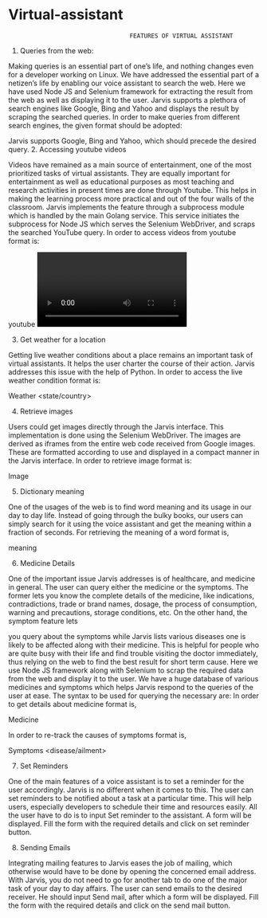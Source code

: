 # Virtual-assistant
                                      FEATURES OF VIRTUAL ASSISTANT

1.	Queries from the web:

Making queries is an essential part of one’s life, and nothing changes even for a developer working on Linux. We have addressed the essential part of a netizen’s life by enabling our voice assistant to search the web. Here we have used Node JS and Selenium framework for extracting the result from the web as well as displaying it to the user. Jarvis supports a plethora of search engines like Google, Bing and Yahoo and displays the result by scraping the searched queries.
In order to make queries from different search engines, the given format should be adopted:
<search engine name> <query>

Jarvis supports Google, Bing and Yahoo, which should precede the desired query. 
2.	Accessing youtube videos

Videos have remained as a main source of entertainment, one of the most prioritized tasks of virtual assistants. They are equally important for entertainment as well as educational purposes as most teaching and research activities in present times are done through Youtube. This helps in making the learning process more practical and out of the four walls of the classroom.
Jarvis implements the feature through a subprocess module which is handled by the main Golang service. This service initiates the subprocess for Node JS which serves the Selenium WebDriver, and scraps the searched YouTube query.
In order to access videos from youtube format is:

youtube <video you want to search for>

 
3.	Get weather for a location

Getting live weather conditions about a place remains an important task of virtual assistants. It helps the user charter the course of their action. Jarvis addresses this issue with the help of Python.
In order to access the live weather condition format is:

Weather <city> <state/country>

 
4.	Retrieve images

Users could get images directly through the Jarvis interface. This implementation is done using the Selenium WebDriver. The images are derived as iframes from the entire web code received from Google images. These are formatted according to use and displayed in a compact manner in the Jarvis interface.
In order to retrieve image format is:

Image <image you want to search>

 
5.	Dictionary meaning

One of the usages of the web is to find word meaning and its usage in our day to day life. Instead of going through the bulky books, our users can simply search for it using the voice assistant and get the meaning within a fraction of seconds.
For retrieving the meaning of a word format is,

meaning <word>



6.	Medicine Details

One of the important issue Jarvis addresses is of healthcare, and medicine in general. The user can query either the medicine or the symptoms. The former lets you know the complete details of the medicine, like indications, contradictions, trade or brand names, dosage, the process of consumption, warning and precautions, storage conditions, etc. On the other hand, the symptom feature lets
 
you query about the symptoms while Jarvis lists various diseases one is likely to be affected along with their medicine. This is helpful for people who are quite busy with their life and find trouble visiting the doctor immediately, thus relying on the web to find the best result for short term cause.
Here we use Node JS framework along with Selenium to scrap the required data from the web and display it to the user. We have a huge database of various medicines and symptoms which helps Jarvis respond to the queries of the user at ease. The syntax to be used for querying the necessary are:
In order to get details about medicine format is,

Medicine <medicine name>

In order to re-track the causes of symptoms format is,

Symptoms <disease/ailment>

 
 

7.	Set Reminders

One of the main features of a voice assistant is to set a reminder for the user accordingly. Jarvis is no different when it comes to this. The user can set reminders to be notified about a task at a particular time. This will help users, especially developers to schedule their time and resources easily. All the user have to do is to input Set reminder to the assistant. A form will be displayed. Fill the form with the required details and click on set reminder button.
 
 

8.	Sending Emails

Integrating mailing features to Jarvis eases the job of mailing, which otherwise would have to be done by opening the concerned email address. With Jarvis, you do not need to go for another tab to do one of the major task of your day to day affairs. The user can send emails to the desired receiver. He should input Send mail, after which a form will be displayed. Fill the form with the required details and click on the send mail button.
